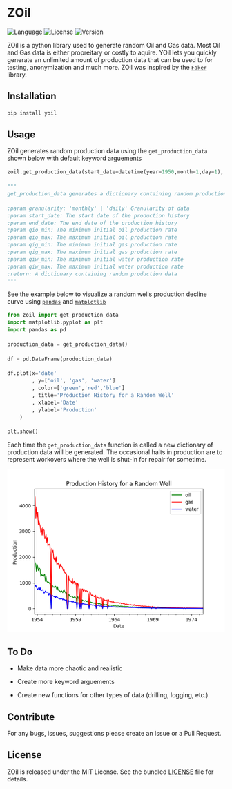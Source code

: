 # ZOil

![Language](https://img.shields.io/badge/Language-Python-success?style=flat)
![License](https://img.shields.io/badge/License-MIT-informational?style=flat)
![Version](https://img.shields.io/badge/Version-0.0.3-informational?style=flat)

ZOil is a python library used to generate random Oil and Gas data. Most Oil and Gas data is either propreitary or costly to aquire. YOil lets you quickly generate an unlimited amount of production data that can be used to for testing, anonymization and much more. ZOil was inspired by the [`Faker`](https://github.com/joke2k/faker) library.

## Installation

```bash
pip install yoil
```

## Usage

ZOil generates random production data using the `get_production_data` shown below with default keyword arguements

```python
zoil.get_production_data(start_date=datetime(year=1950,month=1,day=1), end_date=datetime.now(), qio_min=100, qio_max=2500, qig_min=500, qig_max=5000, qiw_min=100, qiw_max=2500)
    
"""
get_production_data generates a dictionary containing random production data.

:param granularity: 'monthly' | 'daily' Granularity of data
:param start_date: The start date of the production history
:param end_date: The end date of the production history
:param qio_min: The minimum initial oil production rate
:param qio_max: The maximum initial oil production rate
:param qig_min: The minimum initial gas production rate
:param qig_max: The maximum initial gas production rate
:param qiw_min: The minimum initial water production rate
:param qiw_max: The maximum initial water production rate
:return: A dictionary containing random production data
"""
```


See the example below to visualize a random wells production decline curve using [`pandas`](https://github.com/pandas-dev/pandas) and [`matplotlib`](https://github.com/matplotlib/matplotlib)

```python
from zoil import get_production_data
import matplotlib.pyplot as plt
import pandas as pd

production_data = get_production_data()

df = pd.DataFrame(production_data)

df.plot(x='date'
        , y=['oil', 'gas', 'water']
        , color=['green','red','blue']
        , title='Production History for a Random Well'
        , xlabel='Date'
        , ylabel='Production'
    )

plt.show()
```


Each time the `get_production_data` function is called a new dictionary of production data will be generated. The occasional halts in production are to represent workovers where the well is shut-in for repair for sometime.


<p align="center">
  <img width="auto" src="https://github.com/davidzajac1/zoil/blob/main/img/example_well.png?raw=true">
</p>

## To Do

- Make data more chaotic and realistic

- Create more keyword arguements

- Create new functions for other types of data (drilling, logging, etc.)

## Contribute

For any bugs, issues, suggestions please create an Issue or a Pull Request. 

## License
ZOil is released under the MIT License. See the bundled [LICENSE](LICENSE) file for details.